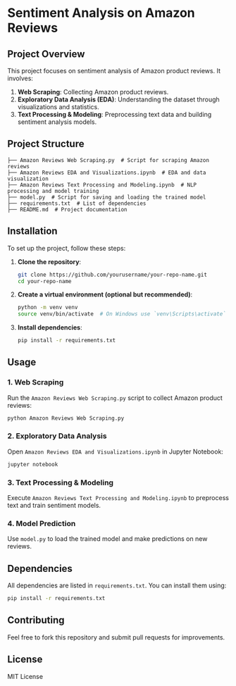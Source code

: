 
# Sentiment Analysis on Amazon Reviews

## Project Overview
This project focuses on sentiment analysis of Amazon product reviews. It involves:

1. **Web Scraping**: Collecting Amazon product reviews.
2. **Exploratory Data Analysis (EDA)**: Understanding the dataset through visualizations and statistics.
3. **Text Processing & Modeling**: Preprocessing text data and building sentiment analysis models.

## Project Structure
```
├── Amazon Reviews Web Scraping.py  # Script for scraping Amazon reviews
├── Amazon Reviews EDA and Visualizations.ipynb  # EDA and data visualization
├── Amazon Reviews Text Processing and Modeling.ipynb  # NLP processing and model training
├── model.py  # Script for saving and loading the trained model
├── requirements.txt  # List of dependencies
├── README.md  # Project documentation
```

## Installation
To set up the project, follow these steps:

1. **Clone the repository**:
   ```sh
   git clone https://github.com/yourusername/your-repo-name.git
   cd your-repo-name
   ```
2. **Create a virtual environment (optional but recommended)**:
   ```sh
   python -m venv venv
   source venv/bin/activate  # On Windows use `venv\Scripts\activate`
   ```
3. **Install dependencies**:
   ```sh
   pip install -r requirements.txt
   ```

## Usage
### 1. Web Scraping
Run the `Amazon Reviews Web Scraping.py` script to collect Amazon product reviews:
```sh
python Amazon Reviews Web Scraping.py
```

### 2. Exploratory Data Analysis
Open `Amazon Reviews EDA and Visualizations.ipynb` in Jupyter Notebook:
```sh
jupyter notebook
```

### 3. Text Processing & Modeling
Execute `Amazon Reviews Text Processing and Modeling.ipynb` to preprocess text and train sentiment models.

### 4. Model Prediction
Use `model.py` to load the trained model and make predictions on new reviews.

## Dependencies
All dependencies are listed in `requirements.txt`. You can install them using:
```sh
pip install -r requirements.txt
```

## Contributing
Feel free to fork this repository and submit pull requests for improvements.

## License
MIT License

